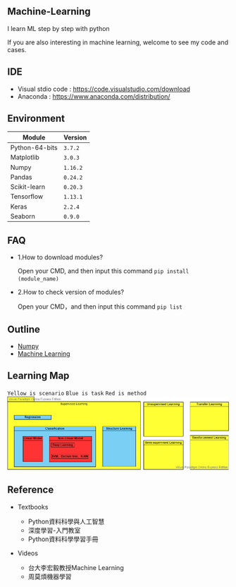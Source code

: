 ## Machine-Learning
I learn ML step by step with python 

If you are also interesting in machine learning, welcome to see my code and cases.

## IDE 
 * Visual stdio code : https://code.visualstudio.com/download
 * Anaconda : https://www.anaconda.com/distribution/

## Environment
|Module|Version|
|-|-|
|Python-64-bits|`3.7.2`|
|Matplotlib|`3.0.3`|
|Numpy|`1.16.2`|
|Pandas|`0.24.2`|
|Scikit-learn|`0.20.3`|
|Tensorflow|`1.13.1`|
|Keras|`2.2.4`|
|Seaborn|`0.9.0`|

## FAQ 
* 1.How to download modules?

   Open your CMD, and then input this command `pip install (module_name)`

* 2.How to check version of modules?

   Open your CMD，and then input this command `pip list`
   
## Outline
  * [Numpy](Numpy/Numpy.md)
  * [Machine Learning](ML/ML.md)

## Learning Map
`Yellow is scenario` `Blue is task` `Red is method`
![Learning map](https://github.com/Offliners/Machine-Learning/blob/master/ML%20map.png)

## Reference
 * Textbooks
   * Python資料科學與人工智慧
   * 深度學習-入門教室
   * Python資料科學學習手冊
 
 * Videos
   * 台大李宏毅教授Machine Learning
   * 周莫煩機器學習
